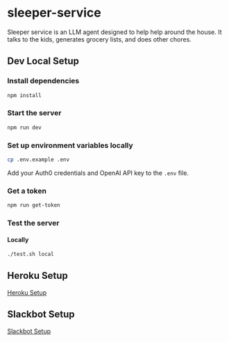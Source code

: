 # sleeper-service

Sleeper service is an LLM agent designed to help help around the house. It talks to the kids, generates grocery lists, and does other chores.

## Dev Local Setup

### Install dependencies

```bash
npm install
```

### Start the server

```bash
npm run dev
```

### Set up environment variables locally

```bash
cp .env.example .env
```

Add your Auth0 credentials and OpenAI API key to the `.env` file.

### Get a token

```bash
npm run get-token
```

### Test the server

#### Locally

```bash
./test.sh local
```

## Heroku Setup

[Heroku Setup](./docs/HEROKU.md)

## Slackbot Setup

[Slackbot Setup](./docs/SLACKBOT.md)
